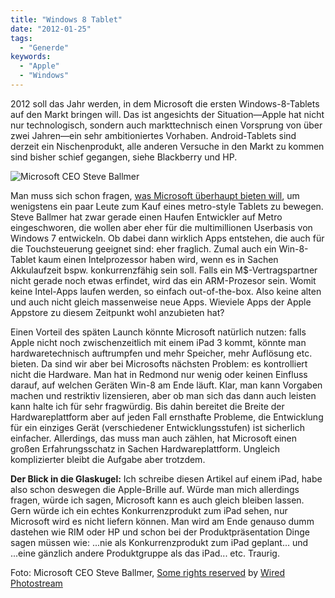 ```yaml
---
title: "Windows 8 Tablet"
date: "2012-01-25"
tags:
  - "Generde"
keywords:
  - "Apple"
  - "Windows"
---
```


2012 soll das Jahr werden, in dem Microsoft die ersten Windows-8-Tablets auf den Markt bringen will. Das ist angesichts der Situation—Apple hat nicht nur technologisch, sondern auch markttechnisch einen Vorsprung von über zwei Jahren—ein sehr ambitioniertes Vorhaben. Android-Tablets sind derzeit ein Nischenprodukt, alle anderen Versuche in den Markt zu kommen sind bisher schief gegangen, siehe Blackberry und HP.

![Microsoft CEO Steve Ballmer](/img/codecandies/6302995233_5d46d846ff.jpeg)

Man muss sich schon fragen, [was Microsoft überhaupt bieten will](http://www.businessinsider.com/how-in-the-world-will-microsoft-convince-people-to-buy-a-windows-tablet-2012-1), um wenigstens ein paar Leute zum Kauf eines metro-style Tablets zu bewegen. Steve Ballmer hat zwar gerade einen Haufen Entwickler auf Metro eingeschworen, die wollen aber eher für die multimillionen Userbasis von Windows 7 entwickeln. Ob dabei dann wirklich Apps entstehen, die auch für die Touchsteuerung geeignet sind: eher fraglich. Zumal auch ein Win-8-Tablet kaum einen Intelprozessor haben wird, wenn es in Sachen Akkulaufzeit bspw. konkurrenzfähig sein soll. Falls ein M$-Vertragspartner nicht gerade noch etwas erfindet, wird das ein ARM-Prozesor sein. Womit keine Intel-Apps laufen werden, so einfach out-of-the-box. Also keine alten und auch nicht gleich massenweise neue Apps. Wieviele Apps der Apple Appstore zu diesem Zeitpunkt wohl anzubieten hat?

Einen Vorteil des späten Launch könnte Microsoft natürlich nutzen: falls Apple nicht noch zwischenzeitlich mit einem iPad 3 kommt, könnte man hardwaretechnisch auftrumpfen und mehr Speicher, mehr Auflösung etc. bieten. Da sind wir aber bei Microsofts nächsten Problem: es kontrolliert nicht die Hardware. Man hat in Redmond nur wenig oder keinen Einfluss darauf, auf welchen Geräten Win-8 am Ende läuft. Klar, man kann Vorgaben machen und restriktiv lizensieren, aber ob man sich das dann auch leisten kann halte ich für sehr fragwürdig. Bis dahin bereitet die Breite der Hardwareplattform aber auf jeden Fall ernsthafte Probleme, die Entwicklung für ein einziges Gerät (verschiedener Entwicklungsstufen) ist sicherlich einfacher. Allerdings, das muss man auch zählen, hat Microsoft einen großen Erfahrungsschatz in Sachen Hardwareplattform. Ungleich komplizierter bleibt die Aufgabe aber trotzdem.

**Der Blick in die Glaskugel:** Ich schreibe diesen Artikel auf einem iPad, habe also schon deswegen die Apple-Brille auf. Würde man mich allerdings fragen, würde ich sagen, Microsoft kann es auch gleich bleiben lassen. Gern würde ich ein echtes Konkurrenzprodukt zum iPad sehen, nur Microsoft wird es nicht liefern können. Man wird am Ende genauso dumm dastehen wie RIM oder HP und schon bei der Produktpräsentation Dinge sagen müssen wie: ...nie als Konkurrenzprodukt zum iPad geplant... und ...eine gänzlich andere Produktgruppe als das iPad... etc. Traurig.

Foto: Microsoft CEO Steve Ballmer, [Some rights reserved](http://creativecommons.org/licenses/by-nc/2.0/) by [Wired Photostream](http://www.flickr.com/photos/wiredphotostream/)
